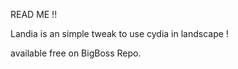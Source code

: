 READ ME !! 

Landia is an simple tweak to use cydia in landscape ! 

available free on BigBoss Repo.